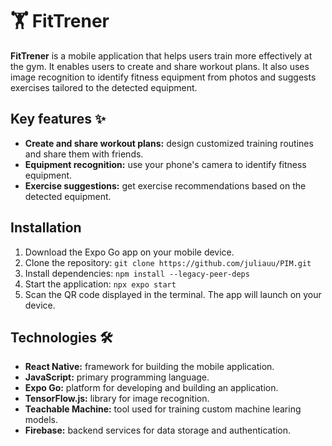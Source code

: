 # 🏋️ FitTrener
**FitTrener** is a mobile application that helps users train more effectively at the gym. It enables users to create and share workout plans. It also uses image recognition to identify fitness equipment from photos and suggests exercises tailored to the detected equipment.
## Key features ✨
- **Create and share workout plans:** design customized training routines and share them with friends.
- **Equipment recognition:** use your phone's camera to identify fitness equipment.
- **Exercise suggestions:** get exercise recommendations based on the detected equipment.
## Installation
1. Download the Expo Go app on your mobile device.
2. Clone the repository:
   ``
   git clone https://github.com/juliauu/PIM.git
   ``
4. Install dependencies:
   ``
   npm install --legacy-peer-deps
   ``
6. Start the application:
   ``
   npx expo start
   ``
8. Scan the QR code displayed in the terminal. The app will launch on your device.
## Technologies 🛠️
- **React Native:** framework for building the mobile application.
- **JavaScript:** primary programming language.
- **Expo Go:** platform for developing and building an application.
- **TensorFlow.js:** library for image recognition.
- **Teachable Machine:** tool used for training custom machine learing models.
- **Firebase:** backend services for data storage and authentication.
